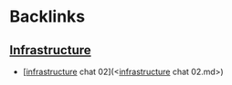 
# Backlinks
## [Infrastructure](<Infrastructure.md>)
- [[infrastructure](<infrastructure.md>) chat 02](<[infrastructure](<infrastructure.md>) chat 02.md>)

